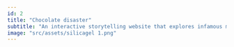 ```yaml
---
id: 2
title: "Chocolate disaster"
subtitle: "An interactive storytelling website that explores infamous myths around chocolates & acne"
image: "src/assets/silicagel 1.png"
---
```

